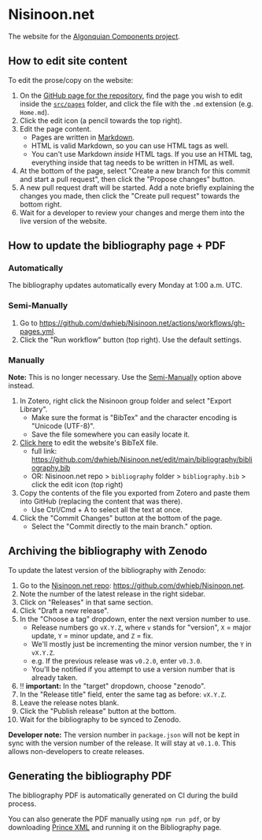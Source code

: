# Nisinoon.net

The website for the [Algonquian Components project][website].

## How to edit site content

To edit the prose/copy on the website:

1. On the [GitHub page for the repository][GitHub], find the page you wish to edit inside the [`src/pages`][pages] folder, and click the file with the `.md` extension (e.g. `Home.md`).
2. Click the edit icon (a pencil towards the top right).
3. Edit the page content.
   - Pages are written in [Markdown][md].
   - HTML is valid Markdown, so you can use HTML tags as well.
   - You can't use Markdown *inside* HTML tags. If you use an HTML tag, everything inside that tag needs to be written in HTML as well.
4. At the bottom of the page, select "Create a new branch for this commit and start a pull request", then click the "Propose changes" button.
5. A new pull request draft will be started. Add a note briefly explaining the changes you made, then click the "Create pull request" towards the bottom right.
6. Wait for a developer to review your changes and merge them into the live version of the website.

## How to update the bibliography page + PDF

### Automatically

The bibliography updates automatically every Monday at 1:00 a.m. UTC.

### Semi-Manually

1. Go to <https://github.com/dwhieb/Nisinoon.net/actions/workflows/gh-pages.yml>.
2. Click the "Run workflow" button (top right). Use the default settings.

### Manually

**Note:** This is no longer necessary. Use the [Semi-Manually](#semi-manually) option above instead.

1. In Zotero, right click the Nisinoon group folder and select "Export Library".
   - Make sure the format is "BibTex" and the character encoding is "Unicode (UTF-8)".
   - Save the file somewhere you can easily locate it.
2. [Click here](https://github.com/dwhieb/Nisinoon.net/edit/main/bibliography/bibliography.bib) to edit the website's BibTeX file.
   - full link: <https://github.com/dwhieb/Nisinoon.net/edit/main/bibliography/bibliography.bib>
   - OR: Nisinoon.net repo > `bibliography` folder > `bibliography.bib` > click the edit icon (top right)
3. Copy the contents of the file you exported from Zotero and paste them into GitHub (replacing the content that was there).
   - Use Ctrl/Cmd + A to select all the text at once.
4. Click the "Commit Changes" button at the bottom of the page.
   - Select the "Commit directly to the main branch." option.

[GitHub]:  https://github.com/dwhieb/Nisinoon.net
[md]:      https://docs.github.com/en/get-started/writing-on-github/getting-started-with-writing-and-formatting-on-github/basic-writing-and-formatting-syntax
[pages]:   https://github.com/dwhieb/Nisinoon.net/tree/main/src/pages
[website]: https://nisinoon.net

## Archiving the bibliography with Zenodo

To update the latest version of the bibliography with Zenodo:

1. Go to the [Nisinoon.net repo](https://github.com/dwhieb/Nisinoon.net): <https://github.com/dwhieb/Nisinoon.net>.
2. Note the number of the latest release in the right sidebar.
2. Click on "Releases" in that same section.
3. Click "Draft a new release".
4. In the "Choose a tag" dropdown, enter the next version number to use.
   - Release numbers go `vX.Y.Z`, where `v` stands for "version", `X` = major update, `Y` = minor update, and `Z` = fix.
   - We'll mostly just be incrementing the minor version number, the `Y` in `vX.Y.Z`.
   - e.g. If the previous release was `v0.2.0`, enter `v0.3.0`.
   - You'll be notified if you attempt to use a version number that is already taken.
5. ‼️ **important:** In the "target" dropdown, choose "zenodo".
6. In the "Release title" field, enter the same tag as before: `vX.Y.Z`.
7. Leave the release notes blank.
8. Click the "Publish release" button at the bottom.
9. Wait for the bibliography to be synced to Zenodo.

**Developer note:** The version number in `package.json` will not be kept in sync with the version number of the release. It will stay at `v0.1.0`. This allows non-developers to create releases.

## Generating the bibliography PDF

The bibliography PDF is automatically generated on CI during the build process.

You can also generate the PDF manually using `npm run pdf`, or by downloading [Prince XML](https://www.princexml.com/) and running it on the Bibliography page.
